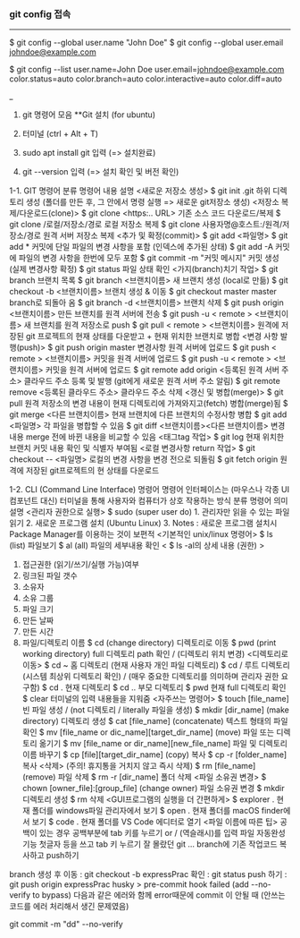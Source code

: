 ### git config 접속

---

$ git config --global user.name "John Doe"
$ git config --global user.email johndoe@example.com

$ git config --list
user.name=John Doe
user.email=johndoe@example.com
color.status=auto
color.branch=auto
color.interactive=auto
color.diff=auto

\_

1. git 명령어 모음
   \*\*Git 설치 (for ubuntu)

1. 터미널 (ctrl + Alt + T)
1. sudo apt install git 입력 (=> 설치완료)
1. git --version 입력 (=> 설치 확인 및 버전 확인)

1-1. GIT 명령어
분류 명령어 내용 설명
<새로운 저장소 생성> $ git init .git 하위 디렉토리 생성
(폴더를 만든 후, 그 안에서 명령 실행 => 새로운 git저장소 생성)
<저장소 복제/다운로드(clone)> $ git clone <https:.. URL> 기존 소스 코드 다운로드/복제
$ git clone /로컬/저장소/경로 로컬 저장소 복제
$ git clone 사용자명@호스트:/원격/저장소/경로 원격 서버 저장소 복제
<추가 및 확정(commit)> $ git add <파일명>
$ git add \* 커밋에 단일 파일의 변경 사항을 포함
(인덱스에 추가된 상태)
$ git add -A 커밋에 파일의 변경 사항을 한번에 모두 포함
$ git commit -m "커밋 메시지" 커밋 생성
(실제 변경사항 확정)
$ git status 파일 상태 확인
<가지(branch)치기 작업> $ git branch 브랜치 목록
$ git branch <브랜치이름> 새 브랜치 생성 (local로 만듦)
$ git checkout -b <브랜치이름> 브랜치 생성 & 이동
$ git checkout master master branch로 되돌아 옴
$ git branch -d <브랜치이름> 브랜치 삭제
$ git push origin <브랜치이름> 만든 브랜치를 원격 서버에 전송
$ git push -u < remote > <브랜치이름> 새 브랜치를 원격 저장소로 push
$ git pull < remote > <브랜치이름> 원격에 저장된 git 프로젝트의 현재 상태를 다운받고 + 현재 위치한 브랜치로 병합
<변경 사항 발행(push)> $ git push origin master 변경사항 원격 서버에 업로드
$ git push < remote > <브랜치이름> 커밋을 원격 서버에 업로드
$ git push -u < remote > <브랜치이름> 커밋을 원격 서버에 업로드
$ git remote add origin <등록된 원격 서버 주소> 클라우드 주소 등록 및 발행
(git에게 새로운 원격 서버 주소 알림)
$ git remote remove <등록된 클라우드 주소> 클라우드 주소 삭제
<갱신 및 병합(merge)> $ git pull 원격 저장소의 변경 내용이 현재 디렉토리에 가져와지고(fetch) 병합(merge)됨
$ git merge <다른 브랜치이름> 현재 브랜치에 다른 브랜치의 수정사항 병합
$ git add <파일명> 각 파일을 병합할 수 있음
$ git diff <브랜치이름><다른 브랜치이름> 변경 내용 merge 전에 바뀐 내용을 비교할 수 있음
<태그tag 작업> $ git log 현재 위치한 브랜치 커밋 내용 확인 및 식별자 부여됨
<로컬 변경사항 return 작업> $ git checkout -- <파일명> 로컬의 변경 사항을 변경 전으로 되돌림
$ git fetch origin 원격에 저장된 git프로젝트의 현 상태를 다운로드

1-2. CLI (Command Line Interface) 명령어
명령어 인터페이스는 (마우스나 각종 UI 컴포넌트 대신) 터미널을 통해 사용자와 컴퓨터가 상호 작용하는 방식
분류 명령어 의미 설명
<관리자 권한으로 실행> $ sudo (super user do) 1. 관리자만 읽을 수 있는 파일 읽기 2. 새로운 프로그램 설치 (Ubuntu Linux) 3. Notes : 새로운 프로그램 설치시 Package Manager를 이용하는 것이 보편적
<기본적인 unix/linux 명령어> $ ls (list) 파일보기
$ al (all) 파일의 세부내용 확인
< $ ls -al의 상세 내용 (권한) >

1. 접근권한 (읽기/쓰기/실행 가능)여부
2. 링크된 파일 갯수
3. 소유자
4. 소유 그룹
5. 파일 크기
6. 만든 날짜
7. 만든 시간
8. 파일/디렉토리 이름
   $ cd (change directory) 디렉토리로 이동
   $ pwd (print working directory) full 디렉토리 path 확인 /
   (디렉토리 위치 변경)
   <디렉토리로 이동> $ cd ~ 홈 디렉토리 (현재 사용자 개인 파일 디렉토리)
   $ cd / 루트 디렉토리 (시스템 최상위 디렉토리 확인) /
   (매우 중요한 디렉토리를 의미하며 관리자 권한 요구함)
   $ cd . 현재 디렉토리
   $ cd .. 부모 디렉토리
   $ pwd 현재 full 디렉토리 확인
   $ clear 터미널의 입력 내용들을 지워줌
   <자주쓰는 명령어> $ touch [file_name] 빈 파일 생성 / (not 디렉토리 / literally 파일을 생성)
   $ mkdir [dir_name] (make directory) 디렉토리 생성
   $ cat [file_name] (concatenate) 텍스트 형태의 파일 확인
   $ mv [file_name or dic_name][target_dir_name] (move) 파일 또는 디렉토리 옮기기
   $ mv [file_name or dir_name][new_file_name] 파일 및 디렉토리 이름 바꾸기
   $ cp [file][target_dir_name] (copy) 복사
   $ cp -r [folder_name] 복사
   <삭제>
   (주의! 휴지통을 거치지 않고 즉시 삭제) $ rm [file_name] (remove) 파일 삭제
   $ rm -r [dir_name] 폴더 삭제
   <파일 소유권 변경> $ chown [owner_file]:[group_file] (change owner) 파일 소유권 변경
   $ mkdir 디렉토리 생성
   $ rm 삭제
   <GUI프로그램의 실행을 더 간편하게> $ explorer . 현재 폴더를 windows파일 관리자에서 보기
   $ open . 현재 폴더를 macOS finder에서 보기
   $ code . 현재 폴더를 VS Code 에디터로 열기
   <파일 이름에 따른 팁> 공백이 있는 경우 공백부분에 tab 키를 누르기 or / (역슬래시)를 입력
   파일 자동완성 기능 첫글자 등을 쓰고 tab 키 누르기
   잘 몰랐던 git ...
   branch에 기존 작업코드 복사하고 push하기

branch 생성 후 이동 : git checkout -b expressPrac
확인 : git status
push 하기 : git push origin expressPrac
husky > pre-commit hook failed (add --no-verify to bypass) 다음과 같은 에러와 함께 error때문에 commit 이 안될 때 (안쓰는 코드를 에러 처리해서 생긴 문제였음)

git commit -m "dd" --no-verify
